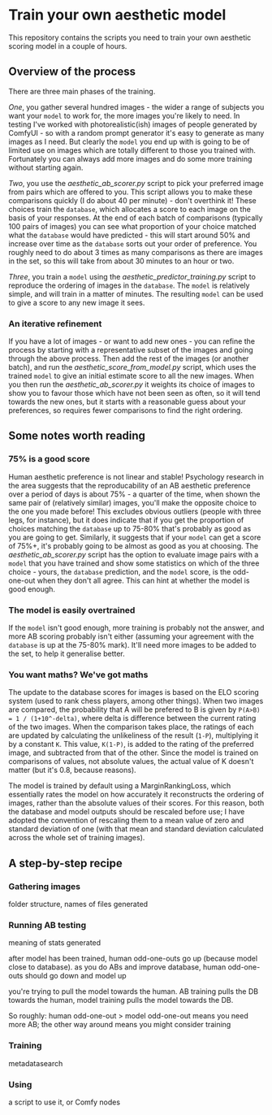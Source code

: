 # Train your own aesthetic model

This repository contains the scripts you need to train your own aesthetic scoring model in a couple of hours.

## Overview of the process

There are three main phases of the training. 

_One_, you gather several hundred images - the wider a range of subjects you want your `model` to work for, the more images you're likely to need. In testing I've worked with photorealistic(ish) images of people generated by ComfyUI - so with a random prompt generator it's easy to generate as many images as I need. But clearly the `model` you end up with is going to be of limited use on images which are totally different to those you trained with. Fortunately you can always add more images and do some more training without starting again.

_Two_, you use the _aesthetic_ab_scorer.py_ script to pick your preferred image from pairs which are offered to you. This script allows you to make these comparisons quickly (I do about 40 per minute) - don't overthink it! These choices train the `database`, which allocates a score to each image on the basis of your responses. At the end of each batch of comparisons (typically 100 pairs of images) you can see what proportion of your choice matched what the `database` would have predicted - this will start around 50% and increase over time as the `database` sorts out your order of preference. You roughly need to do about 3 times as many comparisons as there are images in the set, so this will take from about 30 minutes to an hour or two.

_Three_, you train a `model` using the _aesthetic_predictor_training.py_ script to reproduce the ordering of images in the `database`. The `model` is relatively simple, and will train in a matter of minutes. The resulting `model` can be used to give a score to any new image it sees.

### An iterative refinement

If you have a lot of images - or want to add new ones - you can refine the process by starting with a representative subset of the images and going through the above process. Then add the rest of the images (or another batch), and run the _aesthetic_score_from_model.py_ script, which uses the trained `model` to give an initial estimate score to all the new images. When you then run the _aesthetic_ab_scorer.py_ it weights its choice of images to show you to favour those which have not been seen as often, so it will tend towards the new ones, but it starts with a reasonable guess about your preferences, so requires fewer comparisons to find the right ordering.

## Some notes worth reading

### 75% is a good score

Human aesthetic preference is not linear and stable! Psychology research in the area suggests that the reproducability of an AB aesthetic preference over a period of days is about 75% - a quarter of the time, when shown the same pair of (relatively similar) images, you'll make the opposite choice to the one you made before! This excludes obvious outliers (people with three legs, for instance), but it does indicate that if you get the proportion of choices matching the `database` up to 75-80% that's probably as good as you are going to get. Similarly, it suggests that if your `model` can get a score of 75%+, it's probably going to be almost as good as you at choosing. The _aesthetic_ab_scorer.py_ script has the option to evaluate image pairs with a `model` that you have trained and show some statistics on which of the three choice - yours, the `database` prediction, and the `model` score, is the odd-one-out when they don't all agree. This can hint at whether the model is good enough.

### The model is easily overtrained

If the `model` isn't good enough, more training is probably not the answer, and more AB scoring probably isn't either (assuming your agreement with the `database` is up at the 75-80% mark). It'll need more images to be added to the set, to help it generalise better.

### You want maths? We've got maths

The update to the database scores for images is based on the ELO scoring system (used to rank chess players, among other things). When two images are compared, the probability that A will be prefered to B is given by `P(A>B) = 1 / (1+10^-delta)`, where delta is difference between the current rating of the two images. When the comparison takes place, the ratings of each are updated by calculating the unlikeliness of the result (`1-P`), multiplying it by a constant `K`. This value, `K(1-P)`, is added to the rating of the preferred image, and subtracted from that of the other. Since the model is trained on comparisons of values, not absolute values, the actual value of K doesn't matter (but it's 0.8, because reasons).

The model is trained by default using a MarginRankingLoss, which essentially rates the model on how accurately it reconstructs the ordering of images, rather than the absolute values of their scores. For this reason, both the database and model outputs should be rescaled before use; I have adopted the convention of rescaling them to a mean value of zero and standard deviation of one (with that mean and standard deviation calculated across the whole set of training images).

## A step-by-step recipe

### Gathering images

folder structure, names of files generated

### Running AB testing

meaning of stats generated


after model has been trained, human odd-one-outs go up (because model close to database).
as you do ABs and improve database, human odd-one-outs should go down and model up


you're trying to pull the model towards the human. AB training pulls the DB towards the human, model training pulls the model towards the DB.

So roughly: human odd-one-out > model odd-one-out means you need more AB; the other way around means you might consider training

### Training

metadatasearch

### Using

a script to use it, or Comfy nodes